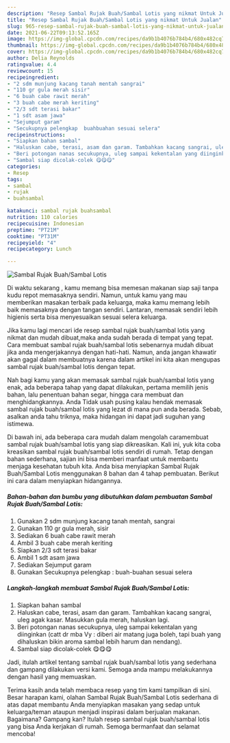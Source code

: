 ```yaml
---
description: "Resep Sambal Rujak Buah/Sambal Lotis yang nikmat Untuk Jualan"
title: "Resep Sambal Rujak Buah/Sambal Lotis yang nikmat Untuk Jualan"
slug: 965-resep-sambal-rujak-buah-sambal-lotis-yang-nikmat-untuk-jualan
date: 2021-06-22T09:13:52.165Z
image: https://img-global.cpcdn.com/recipes/da9b1b4076b784b4/680x482cq70/sambal-rujak-buahsambal-lotis-foto-resep-utama.jpg
thumbnail: https://img-global.cpcdn.com/recipes/da9b1b4076b784b4/680x482cq70/sambal-rujak-buahsambal-lotis-foto-resep-utama.jpg
cover: https://img-global.cpcdn.com/recipes/da9b1b4076b784b4/680x482cq70/sambal-rujak-buahsambal-lotis-foto-resep-utama.jpg
author: Delia Reynolds
ratingvalue: 4.4
reviewcount: 15
recipeingredient:
- "2 sdm munjung kacang tanah mentah sangrai"
- "110 gr gula merah sisir"
- "6 buah cabe rawit merah"
- "3 buah cabe merah keriting"
- "2/3 sdt terasi bakar"
- "1 sdt asam jawa"
- "Sejumput garam"
- "Secukupnya pelengkap  buahbuahan sesuai selera"
recipeinstructions:
- "Siapkan bahan sambal"
- "Haluskan cabe, terasi, asam dan garam. Tambahkan kacang sangrai, uleg agak kasar. Masukkan gula merah, haluskan lagi."
- "Beri potongan nanas secukupnya, uleg sampai kekentalan yang diinginkan (catt dr mba Vy : diberi air matang juga boleh, tapi buah yang dihaluskan bikin aroma sambal lebih harum dan nendang)."
- "Sambal siap dicolak-colek 😋😋😋"
categories:
- Resep
tags:
- sambal
- rujak
- buahsambal

katakunci: sambal rujak buahsambal 
nutrition: 110 calories
recipecuisine: Indonesian
preptime: "PT21M"
cooktime: "PT31M"
recipeyield: "4"
recipecategory: Lunch

---
```



![Sambal Rujak Buah/Sambal Lotis](https://img-global.cpcdn.com/recipes/da9b1b4076b784b4/680x482cq70/sambal-rujak-buahsambal-lotis-foto-resep-utama.jpg)

Di waktu  sekarang , kamu memang bisa memesan makanan siap saji tanpa kudu repot memasaknya sendiri. Namun, untuk kamu yang mau memberikan masakan terbaik pada keluarga, maka kamu memang lebih baik memasaknya dengan tangan sendiri. Lantaran, memasak sendiri lebih higienis serta bisa menyesuaikan sesuai selera keluarga.

Jika kamu lagi mencari ide resep sambal rujak buah/sambal lotis yang nikmat dan mudah dibuat,maka anda sudah berada di tempat yang tepat. Cara membuat sambal rujak buah/sambal lotis  sebenarnya mudah dibuat jika anda mengerjakannya dengan hati-hati. Namun, anda jangan khawatir akan gagal dalam membuatnya 
karena dalam artikel ini kita akan mengupas sambal rujak buah/sambal lotis dengan tepat.  



Nah bagi kamu yang akan memasak sambal rujak buah/sambal lotis yang enak, ada beberapa tahap yang dapat dilakukan, pertama memilih jenis bahan, lalu penentuan bahan segar, hingga cara membuat dan menghidangkannya. Anda Tidak usah pusing kalau hendak memasak sambal rujak buah/sambal lotis yang lezat di mana pun anda berada. Sebab, asalkan anda  tahu triknya, maka hidangan ini dapat jadi suguhan yang istimewa.

Di bawah ini, ada beberapa cara mudah dalam mengolah caramembuat sambal rujak buah/sambal lotis yang siap dikreasikan. Kali ini, yuk kita coba kreasikan sambal rujak buah/sambal lotis sendiri di rumah. Tetap dengan bahan sederhana, sajian ini bisa memberi manfaat untuk membantu menjaga kesehatan tubuh kita. Anda bisa menyiapkan Sambal Rujak Buah/Sambal Lotis menggunakan 8 bahan dan 4 tahap pembuatan. Berikut ini cara dalam menyiapkan hidangannya.

<!--inarticleads1-->

##### Bahan-bahan dan bumbu yang dibutuhkan dalam pembuatan Sambal Rujak Buah/Sambal Lotis:

1. Gunakan 2 sdm munjung kacang tanah mentah, sangrai
1. Gunakan 110 gr gula merah, sisir
1. Sediakan 6 buah cabe rawit merah
1. Ambil 3 buah cabe merah keriting
1. Siapkan 2/3 sdt terasi bakar
1. Ambil 1 sdt asam jawa
1. Sediakan Sejumput garam
1. Gunakan Secukupnya pelengkap : buah-buahan sesuai selera




<!--inarticleads2-->

##### Langkah-langkah membuat Sambal Rujak Buah/Sambal Lotis:

1. Siapkan bahan sambal
1. Haluskan cabe, terasi, asam dan garam. Tambahkan kacang sangrai, uleg agak kasar. Masukkan gula merah, haluskan lagi.
1. Beri potongan nanas secukupnya, uleg sampai kekentalan yang diinginkan (catt dr mba Vy : diberi air matang juga boleh, tapi buah yang dihaluskan bikin aroma sambal lebih harum dan nendang).
1. Sambal siap dicolak-colek 😋😋😋




Jadi, itulah artikel tentang  sambal rujak buah/sambal lotis  yang sederhana dan gampang dilakukan versi kami. Semoga anda mampu melakukannya dengan hasil yang memuaskan. 

Terima kasih anda telah membaca resep yang tim kami tampilkan di sini. Besar harapan kami, olahan  Sambal Rujak Buah/Sambal Lotis sederhana di atas dapat membantu Anda menyiapkan masakan yang sedap untuk keluarga/teman ataupun menjadi inspirasi dalam berjualan makanan. Bagaimana? Gampang kan? Itulah resep sambal rujak buah/sambal lotis yang bisa Anda kerjakan di rumah. Semoga bermanfaat dan selamat mencoba!

